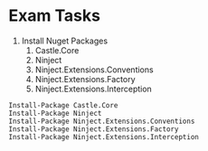 # Exam Tasks

1. Install Nuget Packages
	1. Castle.Core
	1. Ninject
	1. Ninject.Extensions.Conventions
	1. Ninject.Extensions.Factory
	1. Ninject.Extensions.Interception

```
Install-Package Castle.Core
Install-Package Ninject
Install-Package Ninject.Extensions.Conventions
Install-Package Ninject.Extensions.Factory
Install-Package Ninject.Extensions.Interception
```

